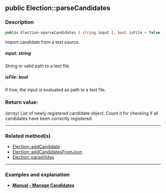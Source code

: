 ## public Election::parseCandidates

### Description    

```php
public Election->parseCandidates ( string input [, bool isFile = false] ) : array
```

Import candidate from a text source.
    

##### **input:** *string*   
String or valid path to a text file.    


##### **isFile:** *bool*   
If true, the input is evaluated as path to a text file.    


### Return value:   

*(array)* List of newly registered candidate object. Count it for checking if all candidates have been correctly registered.


---------------------------------------

### Related method(s)      

* [Election::addCandidate](../Election%20Class/public%20Election--addCandidate.md)    
* [Election::addCandidatesFromJson](../Election%20Class/public%20Election--addCandidatesFromJson.md)    
* [Election::parseVotes](../Election%20Class/public%20Election--parseVotes.md)    

---------------------------------------

### Examples and explanation

* **[Manual - Manage Candidates](https://github.com/julien-boudry/Condorcet/wiki/II-%23-A.-Create-an-Election-%23-2.-Create-Candidates)**    
